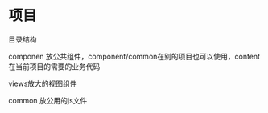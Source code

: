 # 项目

目录结构

componen 放公共组件，component/common在别的项目也可以使用，content 在当前项目的需要的业务代码

views放大的视图组件

common 放公用的js文件

